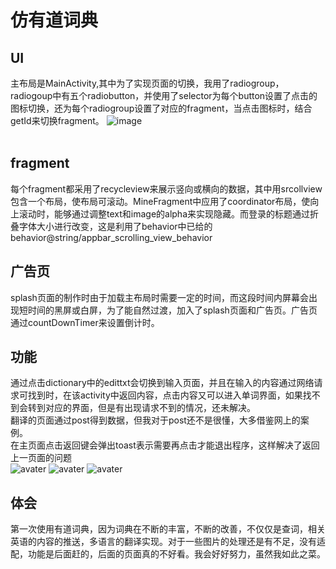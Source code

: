 # 仿有道词典
##  UI
  主布局是MainActivity,其中为了实现页面的切换，我用了radiogroup，radiogoup中有五个radiobutton，并使用了selector为每个button设置了点击的图标切换，还为每个radiogroup设置了对应的fragment，当点击图标时，结合getId来切换fragment。
  ![image](https://github.com/ANuoo/YouDaoDemo/tree/master/app/src/main/res/gif)
</br>
</br>
## fragment
  每个fragment都采用了recycleview来展示竖向或横向的数据，其中用srcollview包含一个布局，使布局可滚动。MineFragment中应用了coordinator布局，使向上滚动时，能够通过调整text和image的alpha来实现隐藏。而登录的标题通过折叠字体大小进行改变，这是利用了behavior中已给的behavior@string/appbar_scrolling_view_behavior
</br>
## 广告页
  splash页面的制作时由于加载主布局时需要一定的时间，而这段时间内屏幕会出现短时间的黑屏或白屏，为了能自然过渡，加入了splash页面和广告页。广告页通过countDownTimer来设置倒计时。</br>
## 功能
  通过点击dictionary中的edittxt会切换到输入页面，并且在输入的内容通过网络请求可找到时，在该activity中返回内容，点击内容又可以进入单词界面，如果找不到会转到对应的界面，但是有出现请求不到的情况，还未解决。</br>
  翻译的页面通过post得到数据，但我对于post还不是很懂，大多借鉴网上的案例。</br>
  在主页面点击返回键会弹出toast表示需要再点击才能退出程序，这样解决了返回上一页面的问题</br>
  ![avater](http://m.qpic.cn/psb?/V12pRwMy1vBidC/CsUE1hi*Zck2joe8NuyUfdyzNxvetBf8ah0yyQO2PxI!/b/dDQBAAAAAAAA&bo=OASABwAAAAARF5s!&rf=viewer_4)
  ![avater](http://m.qpic.cn/psb?/V12pRwMy1vBidC/GY2Y3WY47Co*FEhPlAkOMCEmBfwMlQTEREd6tmwKJNA!/b/dLYAAAAAAAAA&bo=OASABwAAAAARF5s!&rf=viewer_4)
   ![avater](http://m.qpic.cn/psb?/V12pRwMy1vBidC/uxxTkVqUA8tSCo*Y6xvkqt8JylejcwH*QUwomm5.U2M!/b/dDABAAAAAAAA&bo=OASABwAAAAARF5s!&rf=viewer_4)
## 体会
  第一次使用有道词典，因为词典在不断的丰富，不断的改善，不仅仅是查词，相关英语的内容的推送，多语言的翻译实现。对于一些图片的处理还是有不足，没有适配，功能是后面赶的，后面的页面真的不好看。我会好好努力，虽然我如此之菜。
  

 
 
  
